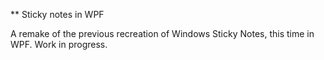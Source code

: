 ** Sticky notes in WPF

A remake of the previous recreation of Windows Sticky Notes, this time in WPF. Work in progress.
